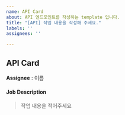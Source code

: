 ```yaml
---
name: API Card
about: API 엔드포인트를 작성하는 template 입니다.
title: "[API] 작업 내용을 작성해 주세요."
labels: ''
assignees: ''

---
```


## API Card

**Assignee** : 이름

#### Job Description

> 작업 내용을 적어주세요
